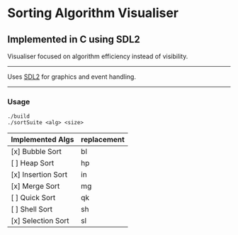 # Sorting Algorithm Visualiser
## Implemented in C using SDL2

Visualiser focused on algorithm efficiency instead of visibility.

---
Uses [SDL2](https://www.libsdl.org/index.php) for graphics and event handling.

---
### Usage

```
./build
./sortSuite <alg> <size>
```

| Implemented Algs     | <alg> replacement |
| ---------------------|-------------------|
| [x] Bubble Sort      | bl                |
| [ ] Heap Sort        | hp                |
| [x] Insertion Sort   | in                |
| [x] Merge Sort       | mg                |
| [ ] Quick Sort       | qk                |
| [ ] Shell Sort       | sh                |
| [x] Selection Sort   | sl                |
